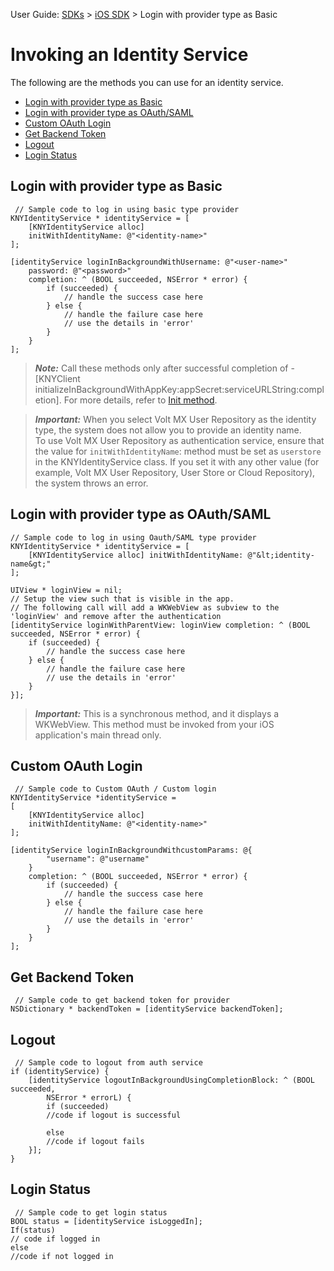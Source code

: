                              

User Guide: [SDKs](../Foundry_SDKs.md) > [iOS SDK](Installing.md) > Login with provider type as Basic

Invoking an Identity Service
============================

The following are the methods you can use for an identity service.

*   [Login with provider type as Basic](#login-with-provider-type-as-basic)
*   [Login with provider type as OAuth/SAML](#login-with-provider-type-as-oauth-saml)
*   [Custom OAuth Login](#custom-oauth-login)
*   [Get Backend Token](#get-backend-token)
*   [Logout](#logout)
*   [Login Status](#login-status)

Login with provider type as Basic
---------------------------------

```
 // Sample code to log in using basic type provider
KNYIdentityService * identityService = [
    [KNYIdentityService alloc]
    initWithIdentityName: @"<identity-name>"
];

[identityService loginInBackgroundWithUsername: @"<user-name>"
    password: @"<password>"
    completion: ^ (BOOL succeeded, NSError * error) {
        if (succeeded) {
            // handle the success case here
        } else {
            // handle the failure case here
            // use the details in 'error'
        }
    }
];
```

> **_Note:_** Call these methods only after successful completion of -\[KNYClient initializeInBackgroundWithAppKey:appSecret:serviceURLString:completion\]. For more details, refer to [Init method](#NoteInit).  

> **_Important:_** When you select Volt MX User Repository as the identity type, the system does not allow you to provide an identity name.  
To use Volt MX User Repository as authentication service, ensure that the value for `initWithIdentityName`: method must be set as `userstore` in the KNYIdentityService class. If you set it with any other value (for example, Volt MX User Repository, User Store or Cloud Repository), the system throws an error.

Login with provider type as OAuth/SAML
--------------------------------------

```
// Sample code to log in using Oauth/SAML type provider
KNYIdentityService * identityService = [
    [KNYIdentityService alloc] initWithIdentityName: @"&lt;identity-name&gt;"
];

UIView * loginView = nil;
// Setup the view such that is visible in the app.
// The following call will add a WKWebView as subview to the 'loginView' and remove after the authentication
[identityService loginWithParentView: loginView completion: ^ (BOOL succeeded, NSError * error) {
    if (succeeded) {
        // handle the success case here
    } else {
        // handle the failure case here
        // use the details in 'error'
    }
}];
```

> **_Important:_** This is a synchronous method, and it displays a WKWebView. This method must be invoked from your iOS application's main thread only.

Custom OAuth Login
------------------

```
 // Sample code to Custom OAuth / Custom login
KNYIdentityService *identityService = 
[
    [KNYIdentityService alloc]
    initWithIdentityName: @"<identity-name>"
];

[identityService loginInBackgroundWithcustomParams: @{
        "username": @"username"
    }
    completion: ^ (BOOL succeeded, NSError * error) {
        if (succeeded) {
            // handle the success case here
        } else {
            // handle the failure case here
            // use the details in 'error'
        }
    }
];
```

Get Backend Token
-----------------

```
 // Sample code to get backend token for provider 
NSDictionary * backendToken = [identityService backendToken];
```

Logout
------

```
 // Sample code to logout from auth service
if (identityService) {
    [identityService logoutInBackgroundUsingCompletionBlock: ^ (BOOL succeeded,
        NSError * errorL) {
        if (succeeded)
        //code if logout is successful
          
        else
        //code if logout fails
    }];
}
```

Login Status
------------

```
 // Sample code to get login status
BOOL status = [identityService isLoggedIn];
If(status)
// code if logged in
else
//code if not logged in
```
